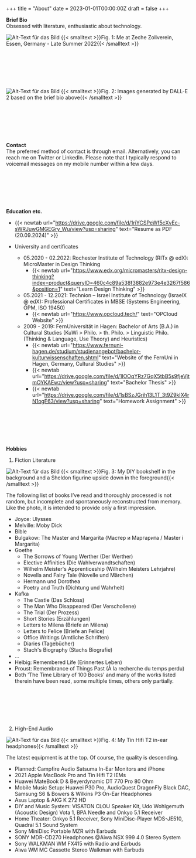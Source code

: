 +++
title = "About"
date = 2023-01-01T00:00:00Z
draft = false
+++


**Brief Bio**  
Obsessed with literature, enthusiastic about technology.    

![Alt-Text für das Bild](/img/profile.jpg)
{{< smalltext >}}Fig. 1: Me at Zeche Zollverein, Essen, Germany - Late Summer 2022{{< /smalltext >}}

</br></br>  
</br></br> 


![Alt-Text für das Bild](/img/about-dalle-1.jpeg)
{{< smalltext >}}Fig. 2: Images generated by DALL-E 2 based on the brief bio above{{< /smalltext >}}


</br></br>  
</br></br> 

**Contact**  
The preferred method of contact is through email. Alternatively, you can reach me on Twitter or LinkedIn. Please note that I typically respond to voicemail messages on my mobile number within a few days.

</br></br>  
</br></br> 

**Education etc.**  
- {{< newtab url="https://drive.google.com/file/d/1riYCSPeWf5cXvEc-sWRJuwGMGEGry_Wu/view?usp=sharing" text="Resume as PDF (20.09.2024)" >}}

- University and certificates
    - 05.2020 - 02.2022: Rochester Institute of Technology (RITx @ edX): MicroMaster in Design Thinking  
        - {{< newtab url="https://www.edx.org/micromasters/ritx-design-thinking?index=product&queryID=460c4c89a538f3882e973e4e3267f586&position=1" text="Learn Design Thinking" >}}
    - 05.2021 - 12.2021: Technion – Israel Institute of Technology (IsraelX @ edX): Professional Certificates in MBSE (Systems Engineering, OPM, ISO 19450)  
        - {{< newtab url="https://www.opcloud.tech/" text="OPCloud Website" >}}
    - 2009 - 2019: FernUniversität in Hagen: Bachelor of Arts (B.A.) in Cultural Studies (KuWi > Philo. > th. Philo. > Linguistic Philo. (Thinking & Language, Use Theory) and Heuristics)
        - {{< newtab url="https://www.fernuni-hagen.de/studium/studienangebot/bachelor-kulturwissenschaften.shtml" text="Website of the FernUni in Hagen, Germany, Cultural Studies" >}}
        - {{< newtab url="https://drive.google.com/file/d/1lOOqYRz7GqX5tbB5s9fjeVjtmOYKAEwz/view?usp=sharing" text="Bachelor Thesis" >}}
        - {{< newtab url="https://drive.google.com/file/d/1sBSzJGrih13L1T_3t9Z9kIX4rN1ogF63/view?usp=sharing" text="Homework Assignment" >}}


</br></br>  
</br></br> 

**Hobbies**  
1. Fiction Literature  

![Alt-Text für das Bild](/img/about-books-1.jpg)
{{< smalltext >}}Fig. 3: My DIY bookshelf in the background and a Sheldon figurine upside down in the foreground{{< /smalltext >}}


The following list of books I’ve read and thoroughly processed is not random, but incomplete and spontaneously reconstructed from memory. Like the photo, it is intended to provide only a first impression.


- Joyce: Ulysses
- Melville: Moby Dick
- Bible
- Bulgakow: The Master and Margarita (Мастер и Маргарита / Master i Margarita)
- Goethe
    - The Sorrows of Young Werther (Der Werther)
    - Elective Affinities (Die Wahlverwandtschaften)
    - Wilhelm Meister's Apprenticeship (Wilhelm Meisters Lehrjahre)
    - Novella and Fairy Tale (Novelle und Märchen)
    - Hermann und Dorothea
    - Poetry and Truth (Dichtung und Wahrheit)
- Kafka
    - The Castle (Das Schloss) 
    - The Man Who Disappeared (Der Verschollene) 
    - The Trial (Der Prozess) 
    - Short Stories (Erzählungen) 
    - Letters to Milena (Briefe an Milena) 
    - Letters to Felice (Briefe an Felice) 
    - Office Writings (Amtliche Schriften) 
    - Diaries (Tagebücher) 
    - Stach's Biography (Stachs Biografie)
- …
- Helbig: Remembered Life (Erinnertes Leben)
- Proust: Remembrance of Things Past (À la recherche du temps perdu) 
- Both 'The Time Library of 100 Books' and many of the works listed therein have been read, some multiple times, others only partially.  

<br><br>  
<br><br>


2. High-End Audio  

![Alt-Text für das Bild](/img/about-earphones-1.jpg)
{{< smalltext >}}Fig. 4: My Tin Hifi T2 in-ear headphones{{< /smalltext >}}


The latest equipment is at the top. Of course, the quality is descending.

- Planned: Campfire Audio Satsuma In-Ear Monitors and iPhone
- 2021 Apple MacBook Pro and Tin Hifi T2 IEMs
- Huawei MateBook D & Beyerdynamic DT 770 Pro 80 Ohm
- Mobile Music Setup: Huawei P30 Pro, AudioQuest DragonFly Black DAC, Samsung S6 & Bowers & Wilkins P3 On-Ear Headphones
- Asus Laptop & AKG K 272 HD
- DIY and Music System: VISATON CLOU Speaker Kit, Udo Wohlgemuth (Acoustic Design) Vota 1, BPA Needle and Onkyo 5.1 Receiver
- Home Theater: Onkyo 5.1 Receiver, Sony MiniDisc-Player MDS-JE510, Quadral 5.1 Sound System
- Sony MiniDisc Portable MZR with Earbuds
- SONY MDR-CD270 Headphones @Aiwa NSX 999 4.0 Stereo System
- Sony WALKMAN WM FX415 with Radio and Earbuds
- Aiwa WM MC Cassette Stereo Walkman with Earbuds
